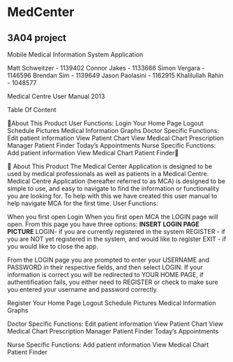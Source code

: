 MedCenter
=========

3A04 project
------------

Mobile Medical Information
System Application









Matt Schweitzer - 1139402
Connor Jakes - 1133666
Simon Vergara - 1146596
Brendan Sim - 1139649
Jason Paolasini - 1162915
Khalilullah Rahin - 1048577







Medical Centre User Manual
2013

Table Of Content

About This Product
User Functions:
Login
Your Home Page
Logout
Schedule
Pictures
Medical Information
Graphs
Doctor Specific Functions:
Edit patient information
View Patient Chart
View Medical Chart
Prescription Manager
Patient Finder
Today’s Appointments
Nurse Specific Functions:
Add patient information
View Medical Chart
Patient Finder


About This Product
The Medical Center Application is designed to be used by medical professionals as well as patients in a Medical Centre. Medical Centre Application (hereafter referred to as MCA) is designed to be simple to use, and easy to navigate to find the information or functionality you are looking for. To help with this we have created this user manual to help navigate MCA for the first time.
User Functions:


When you first open
Login
When you first open MCA the LOGIN page will open. From this page you have three options:
**INSERT LOGIN PAGE PICTURE**
LOGIN- if you are currently registered in the system
REGISTER - if you are NOT yet registered in the system, and would like to register
EXIT - if you would like to close the app.

From the  LOGIN page you are prompted to enter your USERNAME and PASSWORD in their respective fields, and then select LOGIN. If your information is correct you will be redirected to YOUR HOME PAGE, if authentification fails, you either need to REGISTER or check to make sure you entered your username and password correctly.

Register
Your Home Page
Logout
Schedule
Pictures
Medical Information
Graphs

Doctor Specific Functions:
  Edit patient information
  View Patient Chart
  View Medical Chart
  Prescription Manager
  Patient Finder
  Today’s Appointments
	

Nurse Specific Functions:
Add patient information
View Medical Chart
Patient Finder
